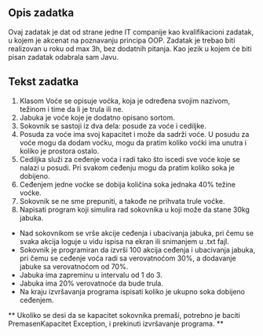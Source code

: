 ﻿## Opis zadatka
Ovaj zadatak je dat od strane jedne IT companije kao kvalifikacioni zadatak,
u kojem je akcenat na poznavanju principa OOP. 
Zadatak je trebao biti realizovan u roku od max 3h, bez dodatnih pitanja.
Kao jezik u kojem će biti pisan zadatak odabrala sam Javu.


## Tekst zadatka

1. Klasom Voće se opisuje voćka, koja je određena svojim nazivom, težinom i time da li je
trula ili ne.
2. Jabuka je voće koje je dodatno opisano sortom.
3. Sokovnik se sastoji iz dva dela: posude za voće i cediljke.
4. Posuda za voće ima svoj kapacitet i može da sadrži voće. U posudu za voće mogu da
dodam voćku, mogu da pratim koliko voćki ima unutra i koliko je prostora ostalo.
5. Cediljka služi za ceđenje voća i radi tako što iscedi sve voće koje se nalazi u posudi. Pri
svakom ceđenju mogu da pratim koliko soka je dobijeno.
6. Ceđenjem jedne voćke se dobija količina soka jednaka 40% težine voćke.
7. Sokovnik se ne sme prepuniti, a takođe ne prihvata trule voćke.
8. Napisati program koji simulira rad sokovnika u koji može da stane 30kg jabuka.
- Nad sokovnikom se vrše akcije ceđenja i ubacivanja jabuka, pri čemu se svaka akcija
loguje u vidu ispisa na ekran ili snimanjem u .txt fajl.
- Sokovnik je programiran da izvrši 100 akcija ceđenja i ubacivanja jabuka, pri čemu se
ceđenje voća radi sa verovatnoćom 30%, a dodavanje jabuke sa verovatnoćom od 70%.
- Jabuka ima zapreminu u intervalu od 1 do 3.
- Jabuka ima 20% verovatnoće da bude trula.
- Na kraju izvršavanja programa ispisati koliko je ukupno soka dobijeno ceđenjem.

** Ukoliko se desi da se kapacitet sokovnika premaši, potrebno je baciti PremasenKapacitet
Exception, i prekinuti izvršavanje programa. **